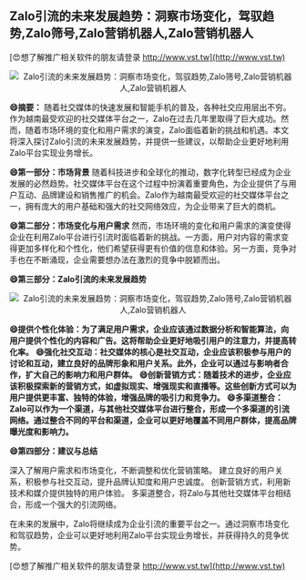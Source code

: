 ## **Zalo引流的未来发展趋势：洞察市场变化，驾驭趋势,Zalo筛号,Zalo营销机器人,Zalo营销机器人**

[😍想了解推广相关软件的朋友请登录 http://www.vst.tw](http://www.vst.tw)

 <center><img src="https://vst.tw/MP4/tuiguang/png/1.png" alt="Zalo引流的未来发展趋势：洞察市场变化，驾驭趋势,Zalo筛号,Zalo营销机器人,Zalo营销机器人"></center>

**😄摘要：**
随着社交媒体的快速发展和智能手机的普及，各种社交应用层出不穷。作为越南最受欢迎的社交媒体平台之一，Zalo在过去几年里取得了巨大成功。然而，随着市场环境的变化和用户需求的演变，Zalo面临着新的挑战和机遇。本文将深入探讨Zalo引流的未来发展趋势，并提供一些建议，以帮助企业更好地利用Zalo平台实现业务增长。

**😄第一部分：市场背景**
随着科技进步和全球化的推动，数字化转型已经成为企业发展的必然趋势。社交媒体平台在这个过程中扮演着重要角色，为企业提供了与用户互动、品牌建设和销售推广的机会。Zalo作为越南最受欢迎的社交媒体平台之一，拥有庞大的用户基础和强大的社交网络效应，为企业带来了巨大的商机。

**😄第二部分：市场变化与用户需求**
然而，市场环境的变化和用户需求的演变使得企业在利用Zalo平台进行引流时面临着新的挑战。一方面，用户对内容的需求变得更加多样化和个性化，他们希望获得更有价值的信息和体验。另一方面，竞争对手也在不断涌现，企业需要想办法在激烈的竞争中脱颖而出。

**😄第三部分：Zalo引流的未来发展趋势**

 <center><img src="https://vst.tw/MP4/tuiguang/png/0.png" alt="Zalo引流的未来发展趋势：洞察市场变化，驾驭趋势,Zalo筛号,Zalo营销机器人,Zalo营销机器人"></center>

**😄提供个性化体验：为了满足用户需求，企业应该通过数据分析和智能算法，向用户提供个性化的内容和广告。这将帮助企业更好地吸引用户的注意力，并提高转化率。**
**😄强化社交互动：社交媒体的核心是社交互动，企业应该积极参与用户的讨论和互动，建立良好的品牌形象和用户关系。此外，企业可以通过与影响者合作，扩大自己的影响力和用户群体。**
**😄创新营销方式：随着技术的进步，企业应该积极探索新的营销方式，如虚拟现实、增强现实和直播等。这些创新方式可以为用户提供更丰富、独特的体验，增强品牌的吸引力和竞争力。**
**😄多渠道整合：Zalo可以作为一个渠道，与其他社交媒体平台进行整合，形成一个多渠道的引流网络。通过整合不同的平台和渠道，企业可以更好地覆盖不同用户群体，提高品牌曝光度和影响力。**

**😄第四部分：建议与总结**

深入了解用户需求和市场变化，不断调整和优化营销策略。
建立良好的用户关系，积极参与社交互动，提升品牌认知度和用户忠诚度。
创新营销方式，利用新技术和媒介提供独特的用户体验。
多渠道整合，将Zalo与其他社交媒体平台相结合，形成一个强大的引流网络。

在未来的发展中，Zalo将继续成为企业引流的重要平台之一。通过洞察市场变化和驾驭趋势，企业可以更好地利用Zalo平台实现业务增长，并获得持久的竞争优势。

[😍想了解推广相关软件的朋友请登录 http://www.vst.tw](http://www.vst.tw)



